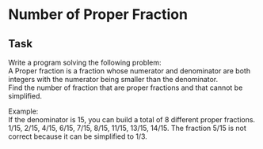 # Number of Proper Fraction

## Task

Write a program solving the following problem:  
A Proper fraction is a fraction whose numerator and denominator are both integers with the numerator being smaller than the denominator.  
Find the number of fraction that are proper fractions and that cannot be simplified.

Example:  
If the denominator is 15, you can build a total of 8 different proper fractions.  
1/15, 2/15, 4/15, 6/15, 7/15, 8/15, 11/15, 13/15, 14/15.
The fraction 5/15 is not correct because it can be simplified to 1/3.


